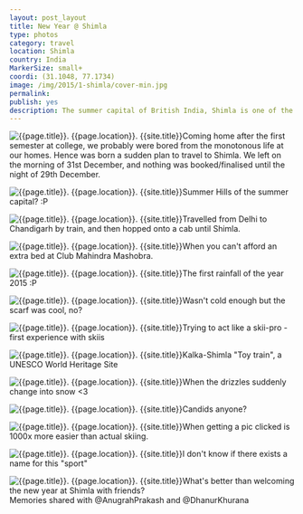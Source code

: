 ```yaml
---
layout: post_layout
title: New Year @ Shimla
type: photos
category: travel
location: Shimla
country: India
MarkerSize: small+
coordi: (31.1048, 77.1734)
image: /img/2015/1-shimla/cover-min.jpg
permalink:
publish: yes
description: The summer capital of British India, Shimla is one of the top tourist desitnation especially for the people of North India. Being not verrrry far from Delhi it turned out to be my first trip with friends (which was totally planned by us with no outside intervention :P).
---
```

<!-- http://compressjpeg.com -->
<!-- http://compressimage.toolur.com/ 1024, 400-->

<p class="center"><img src="{{site.baseurl}}/img/2015/1-shimla/cover.jpg" alt="{{page.title}}. {{page.location}}. {{site.title}}" title="{{page.title}}">Coming home after the first semester at college, we probably were bored from the monotonous life at our homes. Hence was born a sudden plan to travel to Shimla. We left on the morning of 31st December, and nothing was booked/finalised until the night of 29th December.</p>

<p class="center"><img src="{{site.baseurl}}/img/2015/1-shimla/1.jpg" alt="{{page.title}}. {{page.location}}. {{site.title}}" title="{{page.title}}">Summer Hills of the summer capital? :P</p>

<p class="center"><img src="{{site.baseurl}}/img/2015/1-shimla/2.jpg" alt="{{page.title}}. {{page.location}}. {{site.title}}" title="{{page.title}}">Travelled from Delhi to Chandigarh by train, and then hopped onto a cab until Shimla.</p>

<p class="center"><img src="{{site.baseurl}}/img/2015/1-shimla/3.jpg" alt="{{page.title}}. {{page.location}}. {{site.title}}" title="{{page.title}}">When you can't afford an extra bed at Club Mahindra Mashobra.</p>

<p class="center"><img src="{{site.baseurl}}/img/2015/1-shimla/4.jpg" alt="{{page.title}}. {{page.location}}. {{site.title}}" title="{{page.title}}">The first rainfall of the year 2015 :P</p>

<p class="center"><img src="{{site.baseurl}}/img/2015/1-shimla/5.jpg" alt="{{page.title}}. {{page.location}}. {{site.title}}" title="{{page.title}}">Wasn't cold enough but the scarf was cool, no?</p>

<p class="center"><img src="{{site.baseurl}}/img/2015/1-shimla/6.jpg" alt="{{page.title}}. {{page.location}}. {{site.title}}" title="{{page.title}}">Trying to act like a skii-pro - first experience with skiis</p>

<p class="center"><img src="{{site.baseurl}}/img/2015/1-shimla/7.jpg" alt="{{page.title}}. {{page.location}}. {{site.title}}" title="{{page.title}}">Kalka-Shimla "Toy train", a UNESCO World Heritage Site</p>

<p class="center"><img src="{{site.baseurl}}/img/2015/1-shimla/8.jpg" alt="{{page.title}}. {{page.location}}. {{site.title}}" title="{{page.title}}">When the drizzles suddenly change into snow <3</p>

<p class="center"><img src="{{site.baseurl}}/img/2015/1-shimla/9.jpg" alt="{{page.title}}. {{page.location}}. {{site.title}}" title="{{page.title}}">Candids anyone?</p>

<p class="center"><img src="{{site.baseurl}}/img/2015/1-shimla/10.jpg" alt="{{page.title}}. {{page.location}}. {{site.title}}" title="{{page.title}}">When getting a pic clicked is 1000x more easier than actual skiing.</p>

<p class="center"><img src="{{site.baseurl}}/img/2015/1-shimla/11.jpg" alt="{{page.title}}. {{page.location}}. {{site.title}}" title="{{page.title}}">I don't know if there exists a name for this "sport"</p>

<p class="center"><img src="{{site.baseurl}}/img/2015/1-shimla/12.jpg" alt="{{page.title}}. {{page.location}}. {{site.title}}" title="{{page.title}}">What's better than welcoming the new year at Shimla with friends?<br>Memories shared with @AnugrahPrakash and @DhanurKhurana</p>